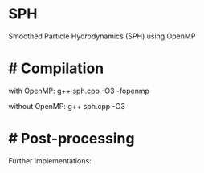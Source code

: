 # SPH
Smoothed Particle Hydrodynamics (SPH) using OpenMP

# # Compilation

with OpenMP: g++ sph.cpp -O3 -fopenmp

without OpenMP: g++ sph.cpp -O3

# # Post-processing


Further implementations:
